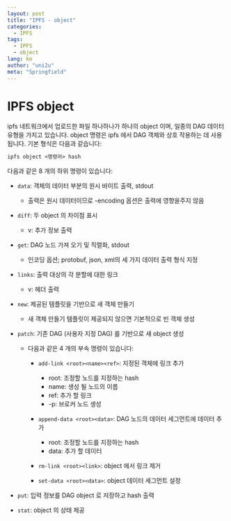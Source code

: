 ```yaml
---
layout: post
title: "IPFS - object"
categories:
  - IPFS
tags:
  - IPFS
  - object
lang: ko
author: "uni2u"
meta: "Springfield"
---
```


# IPFS object

ipfs 네트워크에서 업로드한 파일 하나하나가 하나의 object 이며, 일종의 DAG 데이터 유형을 가지고 있습니다.
object 명령은 ipfs 에서 DAG 객체와 상호 작용하는 데 사용됩니다.
기본 형식은 다음과 같습니다:

```tex
ipfs object <명령어> hash
```

다음과 같은 8 개의 하위 명령이 있습니다:

- `data`: 객체의 데이터 부분의 원시 바이트 출력, stdout
  - 출력은 원시 데이터이므로 -encoding 옵션은 출력에 영향을주지 않음

- `diff`: 두 object 의 차이점 표시
  - v: 추가 정보 출력

- `get`: DAG 노드 가져 오기 및 직렬화, stdout
  - 인코딩 옵션; protobuf, json, xml의 세 가지 데이터 출력 형식 지정

- `links`: 출력 대상의 각 분할에 대한 링크
  - v: 헤더 출력

- `new`: 제공된 템플릿을 기반으로 새 객체 만들기
  - 새 객체 만들기 템플릿이 제공되지 않으면 기본적으로 빈 객체 생성

- `patch`: 기존 DAG (사용자 지정 DAG) 를 기반으로 새 object 생성
  - 다음과 같은 4 개의 부속 명령이 있습니다: 
    - `add-link <root><name><ref>`: 지정된 객체에 링크 추가
      - root: 조정할 노드를 지정하는 hash
      - name: 생성 될 노드의 이름
      - ref: 추가 할 링크
      - -p: 브로커 노드 생성

    - `append-data <root><data>`: DAG 노드의 데이터 세그먼트에 데이터 추가
      - root: 조정할 노드를 지정하는 hash
      - data: 추가 할 데이터

    - `rm-link <root><link>`: object 에서 링크 제거
    - `set-data <root><data>`: object 데이터 세그먼트 설정

- `put`: 입력 정보를 DAG object 로 저장하고 hash 출력

- `stat`: object 의 상태 제공
